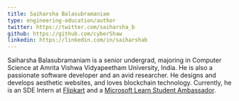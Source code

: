 ```yaml
---
title: Saiharsha Balasubramaniam
type: engineering-education/author
twitter: https://twitter.com/saiharsha_b
github: https://github.com/cyberShaw
linkedin: https://linkedin.com/in/saiharshab
---
```

Saiharsha Balasubramaniam is a senior undergrad, majoring in Computer Science at Amrita Vishwa Vidyapeetham University, India. He is also a passionate software developer and an avid researcher. He designs and develops aesthetic websites, and loves blockchain technology. Currently, he is an SDE Intern at [Flipkart](https://tech.flipkart.com/) and a [Microsoft Learn Student Ambassador](https://studentambassadors.microsoft.com/).